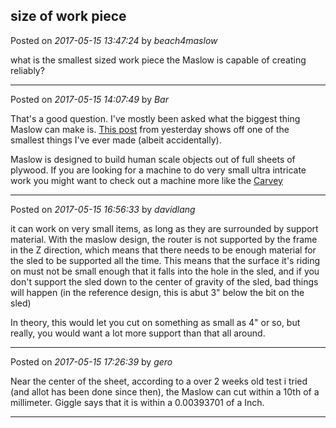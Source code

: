 ## size of work piece
Posted on *2017-05-15 13:47:24* by *beach4maslow*

what is the smallest sized work piece the Maslow is capable of creating reliably?

---

Posted on *2017-05-15 14:07:49* by *Bar*

That's a good question. I've mostly been asked what the biggest thing Maslow can make is. [This post](http://www.maslowcnc.com/forums/#!/project-ideas:a-curiosity) from yesterday shows off one of the smallest things I've ever made (albeit accidentally).

Maslow is designed to build human scale objects out of full sheets of plywood. If you are looking for a machine to do very small ultra intricate work you might want to check out a machine more like the [Carvey](https://www.inventables.com/technologies/carvey)

---

Posted on *2017-05-15 16:56:33* by *davidlang*

it can work on very small items, as long as they are surrounded by support material. With the maslow design, the router is not supported by the frame in the Z direction, which means that there needs to be enough material for the sled to be supported all the time. This means that the surface it's riding on must not be small enough that it falls into the hole in the sled, and if you don't support the sled down to the center of gravity of the sled, bad things will happen  (in the reference design, this is abut 3" below the bit on the sled)

In theory, this would let you cut on something as small as 4" or so, but really, you would want a lot more support than that all around.

---

Posted on *2017-05-15 17:26:39* by *gero*

Near the center of the sheet, according to a over 2 weeks old test i tried (and allot has been done since then), the Maslow can cut within a 10th of a millimeter. Giggle says that it is within a 0.00393701 of a Inch.

---

